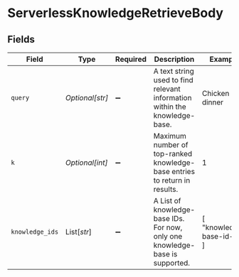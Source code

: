 # ServerlessKnowledgeRetrieveBody


## Fields

| Field                                                                        | Type                                                                         | Required                                                                     | Description                                                                  | Example                                                                      |
| ---------------------------------------------------------------------------- | ---------------------------------------------------------------------------- | ---------------------------------------------------------------------------- | ---------------------------------------------------------------------------- | ---------------------------------------------------------------------------- |
| `query`                                                                      | *Optional[str]*                                                              | :heavy_minus_sign:                                                           | A text string used to find relevant information within the knowledge-base.   | Chicken dinner                                                               |
| `k`                                                                          | *Optional[int]*                                                              | :heavy_minus_sign:                                                           | Maximum number of top-ranked knowledge-base entries to return in results.    | 1                                                                            |
| `knowledge_ids`                                                              | List[*str*]                                                                  | :heavy_minus_sign:                                                           | A List of knowledge-base IDs. For now, only one knowledge-base is supported. | [<br/>"knowledge-base-id-1"<br/>]                                            |